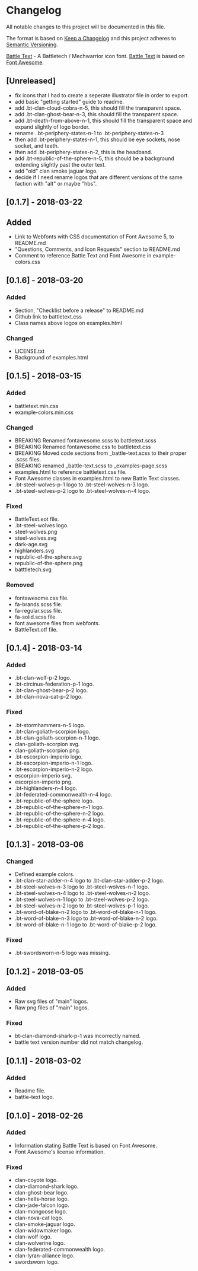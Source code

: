# Changelog
All notable changes to this project will be documented in this file.

The format is based on [Keep a Changelog](http://keepachangelog.com/en/1.0.0/)
and this project adheres to [Semantic Versioning](http://semver.org/spec/v2.0.0.html).

[Battle Text](https://github.com/stacalkas/Battle-Text) - A Battletech / Mechwarrior icon font.
[Battle Text](https://github.com/stacalkas/Battle-Text) is based on [Font Awesome](https://fontawesome.com).

## [Unreleased]
- fix icons that I had to create a seperate illustrator file in order to export.
- add basic "getting started" guide to readme.
- add .bt-clan-cloud-cobra-n-5, this should fill the transparent space.
- add .bt-clan-ghost-bear-n-3, this should fill the transparent space.
- add .bt-death-from-above-n-1, this should fill the transparent space and expand slightly of logo border.
- rename ..bt-periphery-states-n-1 to .bt-periphery-states-n-3
- then add .bt-periphery-states-n-1, this should be eye sockets, nose socket, and teeth.
- then add .bt-periphery-states-n-2, this is the headband.
- add .bt-republic-of-the-sphere-n-5, this should be a background extending slightly past the outer text.
- add "old" clan smoke jaguar logo.
- decide if I need rename logos that are different versions of the same faction with "alt" or maybe "hbs".

## [0.1.7] - 2018-03-22
## Added
- Link to Webfonts with CSS documentation of Font Awesome 5, to README.md
- "Questions, Comments, and Icon Requests" section to README.md
- Comment to reference Battle Text and Font Awesome in example-colors.css

## [0.1.6] - 2018-03-20
### Added
- Section, "Checklist before a release" to README.md
- Github link to battletext.css
- Class names above logos on examples.html

### Changed
- LICENSE.txt
- Background of examples.html

## [0.1.5] - 2018-03-15
### Added
- battletext.min.css
- example-colors.min.css

### Changed
- BREAKING Renamed fontawesome.scss to battletext.scss
- BREAKING Renamed fontawesome.css to battletext.css
- BREAKING Moved code sections from _battle-text.scss to their proper .scss files.
- BREAKING renamed _battle-text.scss to _examples-page.scss
- examples.html to reference battletext.css file.
- Font Awesome classes in examples.html to new Battle Text classes.
- .bt-steel-wolves-p-1 logo to .bt-steel-wolves-n-3 logo.
- .bt-steel-wolves-p-2 logo to .bt-steel-wolves-n-4 logo.

### Fixed
- BattleText.eot file.
- .bt-steel-wolves logo.
- steel-wolves.png
- steel-wolves.svg
- dark-age.svg
- highlanders.svg
- republic-of-the-sphere.svg
- republic-of-the-sphere.png
- batttletech.svg

### Removed
- fontawesome.css file.
- fa-brands.scss file.
- fa-regular.scss file.
- fa-solid.scss file.
- font awesome files from webfonts.
- BattleText.otf file.

## [0.1.4] - 2018-03-14
### Added
- .bt-clan-wolf-p-2 logo.
- .bt-circinus-federation-p-1 logo.
- .bt-clan-ghost-bear-p-2 logo.
- .bt-clan-nova-cat-p-2 logo.

### Fixed
- .bt-stormhammers-n-5 logo.
- .bt-clan-goliath-scorpion logo.
- .bt-clan-goliath-scorpion-n-1 logo.
- clan-goliath-scorpion svg.
- clan-goliath-scorpion png.
- .bt-escorpion-imperio logo.
- .bt-escorpion-imperio-n-1 logo.
- .bt-escorpion-imperio-n-2 logo.
- escorpion-imperio svg.
- escorpion-imperio png.
- .bt-highlanders-n-4 logo.
- .bt-federated-commonwealth-n-4 logo.
- .bt-republic-of-the-sphere logo.
- .bt-republic-of-the-sphere-n-1 logo.
- .bt-republic-of-the-sphere-n-2 logo.
- .bt-republic-of-the-sphere-n-4 logo.
- .bt-republic-of-the-sphere-p-2 logo.

## [0.1.3] - 2018-03-06
### Changed
- Defined example colors.
- .bt-clan-star-adder-n-4 logo to .bt-clan-star-adder-p-2 logo.
- .bt-steel-wolves-n-3 logo to .bt-steel-wolves-n-1 logo.
- .bt-steel-wolves-n-4 logo to .bt-steel-wolves-n-2 logo.
- .bt-steel-wolves-n-1 logo to .bt-steel-wolves-p-2 logo.
- .bt-steel-wolves-n-2 logo to .bt-steel-wolves-p-1 logo.
- .bt-word-of-blake-n-2 logo to .bt-word-of-blake-n-1 logo.
- .bt-word-of-blake-n-3 logo to .bt-word-of-blake-n-2 logo.
- .bt-word-of-blake-n-1 logo to .bt-word-of-blake-p-2 logo.

### Fixed
- .bt-swordsworn-n-5 logo was missing.

## [0.1.2] - 2018-03-05
### Added
- Raw svg files of "main" logos.
- Raw png files of "main" logos.

### Fixed
- bt-clan-diamond-shark-p-1 was incorrectly named.
- battle text version number did not match changelog.

## [0.1.1] - 2018-03-02
### Added
- Readme file.
- battle-text logo.

## [0.1.0] - 2018-02-26
### Added
- Information stating Battle Text is based on Font Awesome.
- Font Awesome's license information.

### Fixed
- clan-coyote logo.
- clan-diamond-shark logo.
- clan-ghost-bear logo.
- clan-hells-horse logo.
- clan-jade-falcon logo.
- clan-mongoose logo.
- clan-nova-cat logo.
- clan-smoke-jaguar logo.
- clan-widowmaker logo.
- clan-wolf logo.
- clan-wolverine logo.
- clan-federated-commonwealth logo.
- clan-lyran-alliance logo.
- swordsworn logo.